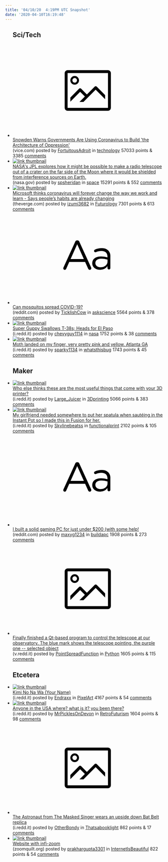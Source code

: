 ```yaml
---
title: '04/10/20  4:19PM UTC Snapshot'
date: '2020-04-10T16:19:48'
---
```

<ul>
<h2>Sci/Tech</h2>

<li><a href='https://www.vice.com/en_us/article/bvge5q/snowden-warns-governments-are-using-coronavirus-to-build-the-architecture-of-oppression'><svg version='1.1' viewBox='-34 -14 104 64' preserveAspectRatio='xMidYMid meet' xmlns='http://www.w3.org/2000/svg' xmlns:xlink='http://www.w3.org/1999/xlink'>
    <title>link thumbnail</title>
    <path d='M32,4H4A2,2,0,0,0,2,6V30a2,2,0,0,0,2,2H32a2,2,0,0,0,2-2V6A2,2,0,0,0,32,4ZM4,30V6H32V30Z'></path>
    <path d='M8.92,14a3,3,0,1,0-3-3A3,3,0,0,0,8.92,14Zm0-4.6A1.6,1.6,0,1,1,7.33,11,1.6,1.6,0,0,1,8.92,9.41Z'></path>
    <path d='M22.78,15.37l-5.4,5.4-4-4a1,1,0,0,0-1.41,0L5.92,22.9v2.83l6.79-6.79L16,22.18l-3.75,3.75H15l8.45-8.45L30,24V21.18l-5.81-5.81A1,1,0,0,0,22.78,15.37Z'></path>
    </svg></a><div><div class='linkTitle'><a href='https://www.vice.com/en_us/article/bvge5q/snowden-warns-governments-are-using-coronavirus-to-build-the-architecture-of-oppression'>Snowden Warns Governments Are Using Coronavirus to Build 'the Architecture of Oppression'</a></div>(vice.com) posted by <a href='https://www.reddit.com/user/FortuitousAdroit'>FortuitousAdroit</a> in <a href='https://www.reddit.com/r/technology'>technology</a> 57033 points & 3385 <a href='https://www.reddit.com/r/technology/comments/fy4bsn/snowden_warns_governments_are_using_coronavirus/'>comments</a></div></li>

<li><a href='https://www.nasa.gov/directorates/spacetech/niac/2020_Phase_I_Phase_II/lunar_crater_radio_telescope/'><img src='https://a.thumbs.redditmedia.com/90PI_tmawZheVhC9QZpDw0zYq6bZB8pTptjIitcxLC0.jpg' alt='link thumbnail'></a><div><div class='linkTitle'><a href='https://www.nasa.gov/directorates/spacetech/niac/2020_Phase_I_Phase_II/lunar_crater_radio_telescope/'>NASA's JPL explores how it might be possible to make a radio telescope out of a crater on the far side of the Moon where it would be shielded from interference sources on Earth.</a></div>(nasa.gov) posted by <a href='https://www.reddit.com/user/spsheridan'>spsheridan</a> in <a href='https://www.reddit.com/r/space'>space</a> 15291 points & 552 <a href='https://www.reddit.com/r/space/comments/fy6i1t/nasas_jpl_explores_how_it_might_be_possible_to/'>comments</a></div></li>

<li><a href='https://www.theverge.com/2020/4/9/21214314/microsoft-teams-usage-coronavirus-pandemic-work-habit-change'><img src='https://b.thumbs.redditmedia.com/8cN3XS6LR9dturWGFb48L72v_hweqYQUoFsZfmPM4DQ.jpg' alt='link thumbnail'></a><div><div class='linkTitle'><a href='https://www.theverge.com/2020/4/9/21214314/microsoft-teams-usage-coronavirus-pandemic-work-habit-change'>Microsoft thinks coronavirus will forever change the way we work and learn - Says people’s habits are already changing</a></div>(theverge.com) posted by <a href='https://www.reddit.com/user/izumi3682'>izumi3682</a> in <a href='https://www.reddit.com/r/Futurology'>Futurology</a> 7301 points & 613 <a href='https://www.reddit.com/r/Futurology/comments/fxzihc/microsoft_thinks_coronavirus_will_forever_change/'>comments</a></div></li>

<li><a href='https://www.reddit.com/r/askscience/comments/fy50ed/can_mosquitos_spread_covid19/'><svg version='1.1' viewBox='-34 -12 104 64' preserveAspectRatio='xMidYMid slice' xmlns='http://www.w3.org/2000/svg' xmlns:xlink='http://www.w3.org/1999/xlink'>
    <title>text link thumbnail</title>
    <path d='M12.19,8.84a1.45,1.45,0,0,0-1.4-1h-.12a1.46,1.46,0,0,0-1.42,1L1.14,26.56a1.29,1.29,0,0,0-.14.59,1,1,0,0,0,1,1,1.12,1.12,0,0,0,1.08-.77l2.08-4.65h11l2.08,4.59a1.24,1.24,0,0,0,1.12.83,1.08,1.08,0,0,0,1.08-1.08,1.64,1.64,0,0,0-.14-.57ZM6.08,20.71l4.59-10.22,4.6,10.22Z'>
    </path>
    <path d='M32.24,14.78A6.35,6.35,0,0,0,27.6,13.2a11.36,11.36,0,0,0-4.7,1,1,1,0,0,0-.58.89,1,1,0,0,0,.94.92,1.23,1.23,0,0,0,.39-.08,8.87,8.87,0,0,1,3.72-.81c2.7,0,4.28,1.33,4.28,3.92v.5a15.29,15.29,0,0,0-4.42-.61c-3.64,0-6.14,1.61-6.14,4.64v.05c0,2.95,2.7,4.48,5.37,4.48a6.29,6.29,0,0,0,5.19-2.48V26.9a1,1,0,0,0,1,1,1,1,0,0,0,1-1.06V19A5.71,5.71,0,0,0,32.24,14.78Zm-.56,7.7c0,2.28-2.17,3.89-4.81,3.89-1.94,0-3.61-1.06-3.61-2.86v-.06c0-1.8,1.5-3,4.2-3a15.2,15.2,0,0,1,4.22.61Z'>
    </path>
    </svg></a><div><div class='linkTitle'><a href='https://www.reddit.com/r/askscience/comments/fy50ed/can_mosquitos_spread_covid19/'>Can mosquitos spread COVID-19?</a></div>(reddit.com) posted by <a href='https://www.reddit.com/user/TicklishCow'>TicklishCow</a> in <a href='https://www.reddit.com/r/askscience'>askscience</a> 5564 points & 378 <a href='https://www.reddit.com/r/askscience/comments/fy50ed/can_mosquitos_spread_covid19/'>comments</a></div></li>

<li><a href='https://i.redd.it/rzyp67h54wr41.jpg'><img src='https://b.thumbs.redditmedia.com/kZveCZbbrKHQsckz2LYAchymHyoa2bxxRXjlIZfUOEs.jpg' alt='link thumbnail'></a><div><div class='linkTitle'><a href='https://i.redd.it/rzyp67h54wr41.jpg'>Super Guppy Swallows T-38s; Heads for El Paso</a></div>(i.redd.it) posted by <a href='https://www.reddit.com/user/chevyguy1114'>chevyguy1114</a> in <a href='https://www.reddit.com/r/nasa'>nasa</a> 1752 points & 38 <a href='https://www.reddit.com/r/nasa/comments/fy4tsd/super_guppy_swallows_t38s_heads_for_el_paso/'>comments</a></div></li>

<li><a href='https://i.redd.it/gbngo36o7wr41.jpg'><img src='https://b.thumbs.redditmedia.com/eTVUSkT9Qb53c8_BTaxlP0wuke-EoU0s4B8MnTI8KTM.jpg' alt='link thumbnail'></a><div><div class='linkTitle'><a href='https://i.redd.it/gbngo36o7wr41.jpg'>Moth landed on my finger, very pretty pink and yellow. Atlanta GA</a></div>(i.redd.it) posted by <a href='https://www.reddit.com/user/sparky1134'>sparky1134</a> in <a href='https://www.reddit.com/r/whatsthisbug'>whatsthisbug</a> 1743 points & 45 <a href='https://www.reddit.com/r/whatsthisbug/comments/fy56io/moth_landed_on_my_finger_very_pretty_pink_and/'>comments</a></div></li>

<h2>Maker</h2>

<li><a href='https://i.redd.it/9oo69ut8awr41.jpg'><img src='https://b.thumbs.redditmedia.com/2cuuCI2ElJFT7fLVc44ACoyrAxmzKvYtrtPmBEU5jYI.jpg' alt='link thumbnail'></a><div><div class='linkTitle'><a href='https://i.redd.it/9oo69ut8awr41.jpg'>Who else thinks these are the most useful things that come with your 3D printer?</a></div>(i.redd.it) posted by <a href='https://www.reddit.com/user/Large_Juicer'>Large_Juicer</a> in <a href='https://www.reddit.com/r/3Dprinting'>3Dprinting</a> 5066 points & 383 <a href='https://www.reddit.com/r/3Dprinting/comments/fy5fvz/who_else_thinks_these_are_the_most_useful_things/'>comments</a></div></li>

<li><a href='https://i.redd.it/hfivrmhjpur41.jpg'><img src='https://b.thumbs.redditmedia.com/y7clEPsbWQA5Dh5o_BUC1gMQdHgXj6EqBgu0BPfRzus.jpg' alt='link thumbnail'></a><div><div class='linkTitle'><a href='https://i.redd.it/hfivrmhjpur41.jpg'>My girlfriend needed somewhere to put her spatula when sautéing in the Instant Pot so I made this in Fusion for her.</a></div>(i.redd.it) posted by <a href='https://www.reddit.com/user/Skylinebeatss'>Skylinebeatss</a> in <a href='https://www.reddit.com/r/functionalprint'>functionalprint</a> 2102 points & 105 <a href='https://www.reddit.com/r/functionalprint/comments/fxzvpb/my_girlfriend_needed_somewhere_to_put_her_spatula/'>comments</a></div></li>

<li><a href='https://www.reddit.com/r/buildapc/comments/fy8jvk/i_built_a_solid_gaming_pc_for_just_under_200_with/'><svg version='1.1' viewBox='-34 -12 104 64' preserveAspectRatio='xMidYMid slice' xmlns='http://www.w3.org/2000/svg' xmlns:xlink='http://www.w3.org/1999/xlink'>
    <title>text link thumbnail</title>
    <path d='M12.19,8.84a1.45,1.45,0,0,0-1.4-1h-.12a1.46,1.46,0,0,0-1.42,1L1.14,26.56a1.29,1.29,0,0,0-.14.59,1,1,0,0,0,1,1,1.12,1.12,0,0,0,1.08-.77l2.08-4.65h11l2.08,4.59a1.24,1.24,0,0,0,1.12.83,1.08,1.08,0,0,0,1.08-1.08,1.64,1.64,0,0,0-.14-.57ZM6.08,20.71l4.59-10.22,4.6,10.22Z'>
    </path>
    <path d='M32.24,14.78A6.35,6.35,0,0,0,27.6,13.2a11.36,11.36,0,0,0-4.7,1,1,1,0,0,0-.58.89,1,1,0,0,0,.94.92,1.23,1.23,0,0,0,.39-.08,8.87,8.87,0,0,1,3.72-.81c2.7,0,4.28,1.33,4.28,3.92v.5a15.29,15.29,0,0,0-4.42-.61c-3.64,0-6.14,1.61-6.14,4.64v.05c0,2.95,2.7,4.48,5.37,4.48a6.29,6.29,0,0,0,5.19-2.48V26.9a1,1,0,0,0,1,1,1,1,0,0,0,1-1.06V19A5.71,5.71,0,0,0,32.24,14.78Zm-.56,7.7c0,2.28-2.17,3.89-4.81,3.89-1.94,0-3.61-1.06-3.61-2.86v-.06c0-1.8,1.5-3,4.2-3a15.2,15.2,0,0,1,4.22.61Z'>
    </path>
    </svg></a><div><div class='linkTitle'><a href='https://www.reddit.com/r/buildapc/comments/fy8jvk/i_built_a_solid_gaming_pc_for_just_under_200_with/'>I built a solid gaming PC for just under $200 (with some help!</a></div>(reddit.com) posted by <a href='https://www.reddit.com/user/maxyg1234'>maxyg1234</a> in <a href='https://www.reddit.com/r/buildapc'>buildapc</a> 1908 points & 273 <a href='https://www.reddit.com/r/buildapc/comments/fy8jvk/i_built_a_solid_gaming_pc_for_just_under_200_with/'>comments</a></div></li>

<li><a href='https://v.redd.it/7jra06ookvr41'><svg version='1.1' viewBox='-34 -14 104 64' preserveAspectRatio='xMidYMid meet' xmlns='http://www.w3.org/2000/svg' xmlns:xlink='http://www.w3.org/1999/xlink'>
    <title>link thumbnail</title>
    <path d='M32,4H4A2,2,0,0,0,2,6V30a2,2,0,0,0,2,2H32a2,2,0,0,0,2-2V6A2,2,0,0,0,32,4ZM4,30V6H32V30Z'></path>
    <path d='M8.92,14a3,3,0,1,0-3-3A3,3,0,0,0,8.92,14Zm0-4.6A1.6,1.6,0,1,1,7.33,11,1.6,1.6,0,0,1,8.92,9.41Z'></path>
    <path d='M22.78,15.37l-5.4,5.4-4-4a1,1,0,0,0-1.41,0L5.92,22.9v2.83l6.79-6.79L16,22.18l-3.75,3.75H15l8.45-8.45L30,24V21.18l-5.81-5.81A1,1,0,0,0,22.78,15.37Z'></path>
    </svg></a><div><div class='linkTitle'><a href='https://v.redd.it/7jra06ookvr41'>Finally finished a Qt-based program to control the telescope at our observatory. The blue mark shows the telescope pointing, the purple one -- selected object</a></div>(v.redd.it) posted by <a href='https://www.reddit.com/user/PointSpreadFunction'>PointSpreadFunction</a> in <a href='https://www.reddit.com/r/Python'>Python</a> 1605 points & 115 <a href='https://www.reddit.com/r/Python/comments/fy2xya/finally_finished_a_qtbased_program_to_control_the/'>comments</a></div></li>

<h2>Etcetera</h2>

<li><a href='https://i.redd.it/s3f2fnjpttr41.jpg'><img src='https://b.thumbs.redditmedia.com/zDZoxe7GVU8IT-g__hJJNHdhIqU87PvWEgDIgK16bTY.jpg' alt='link thumbnail'></a><div><div class='linkTitle'><a href='https://i.redd.it/s3f2fnjpttr41.jpg'>Kimi No Na Wa (Your Name)</a></div>(i.redd.it) posted by <a href='https://www.reddit.com/user/Endraxx'>Endraxx</a> in <a href='https://www.reddit.com/r/PixelArt'>PixelArt</a> 4167 points & 54 <a href='https://www.reddit.com/r/PixelArt/comments/fxwqk0/kimi_no_na_wa_your_name/'>comments</a></div></li>

<li><a href='https://i.redd.it/iz5gwa1pqvr41.jpg'><img src='https://b.thumbs.redditmedia.com/akLYckG4Y2Tx5xDh6A26dRMlEfrgRzz3sB6OFeO3aUA.jpg' alt='link thumbnail'></a><div><div class='linkTitle'><a href='https://i.redd.it/iz5gwa1pqvr41.jpg'>Anyone in the USA where? what is it? you been there?</a></div>(i.redd.it) posted by <a href='https://www.reddit.com/user/MrPicklesOnDevon'>MrPicklesOnDevon</a> in <a href='https://www.reddit.com/r/RetroFuturism'>RetroFuturism</a> 1604 points & 98 <a href='https://www.reddit.com/r/RetroFuturism/comments/fy3hrn/anyone_in_the_usa_where_what_is_it_you_been_there/'>comments</a></div></li>

<li><a href='https://i.redd.it/usiwenqrwur41.jpg'><svg version='1.1' viewBox='-34 -14 104 64' preserveAspectRatio='xMidYMid meet' xmlns='http://www.w3.org/2000/svg' xmlns:xlink='http://www.w3.org/1999/xlink'>
    <title>link thumbnail</title>
    <path d='M32,4H4A2,2,0,0,0,2,6V30a2,2,0,0,0,2,2H32a2,2,0,0,0,2-2V6A2,2,0,0,0,32,4ZM4,30V6H32V30Z'></path>
    <path d='M8.92,14a3,3,0,1,0-3-3A3,3,0,0,0,8.92,14Zm0-4.6A1.6,1.6,0,1,1,7.33,11,1.6,1.6,0,0,1,8.92,9.41Z'></path>
    <path d='M22.78,15.37l-5.4,5.4-4-4a1,1,0,0,0-1.41,0L5.92,22.9v2.83l6.79-6.79L16,22.18l-3.75,3.75H15l8.45-8.45L30,24V21.18l-5.81-5.81A1,1,0,0,0,22.78,15.37Z'></path>
    </svg></a><div><div class='linkTitle'><a href='https://i.redd.it/usiwenqrwur41.jpg'>The Astronaut from The Masked Singer wears an upside down Bat Belt replica</a></div>(i.redd.it) posted by <a href='https://www.reddit.com/user/OtherBondy'>OtherBondy</a> in <a href='https://www.reddit.com/r/Thatsabooklight'>Thatsabooklight</a> 862 points & 17 <a href='https://www.reddit.com/r/Thatsabooklight/comments/fy0lup/the_astronaut_from_the_masked_singer_wears_an/'>comments</a></div></li>

<li><a href='https://www.zoomquilt.org'><img src='https://b.thumbs.redditmedia.com/9l4JSZC2ZZTwmE_-VZSoTMdJryxUIp1BIxkmhWZyK-o.jpg' alt='link thumbnail'></a><div><div class='linkTitle'><a href='https://www.zoomquilt.org'>Website with infi-zoom</a></div>(zoomquilt.org) posted by <a href='https://www.reddit.com/user/prakhargupta3301'>prakhargupta3301</a> in <a href='https://www.reddit.com/r/InternetIsBeautiful'>InternetIsBeautiful</a> 822 points & 54 <a href='https://www.reddit.com/r/InternetIsBeautiful/comments/fxvfrk/website_with_infizoom/'>comments</a></div></li>

</ul>
